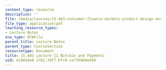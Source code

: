```yaml
---
content_type: resource
description: ''
file: /media/courses/15-483-consumer-finance-markets-product-design-and-fintech-spring-2018/e1901be617b239f7bfc0ce776009edd9_MIT15_483S18_L11.pdf
file_type: application/pdf
learning_resource_types:
- Lecture Notes
ocw_type: OCWFile
parent_title: Lecture Notes
parent_type: CourseSection
resourcetype: Document
title: 15.483 Lecture 11 Bitcoin and Payments
uid: e1901be6-17b2-39f7-bfc0-ce776009edd9
---
```

